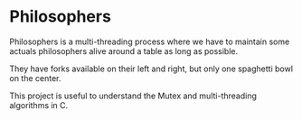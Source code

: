 # Philosophers

Philosophers is a multi-threading process where we have to maintain some actuals philosophers alive around a table as long as possible.

They have forks available on their left and right, but only one spaghetti bowl on the center.

This project is useful to understand the Mutex and multi-threading algorithms in C.
